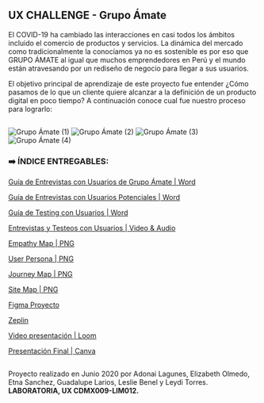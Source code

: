 ## UX CHALLENGE - Grupo Ámate

El COVID-19 ha cambiado las interacciones en casi todos los ámbitos incluido el comercio de productos y servicios. La dinámica del mercado como tradicionalmente la conocíamos ya no es sostenible es por eso  que GRUPO ÁMATE al igual que muchos emprendedores en Perú y el mundo están atravesando por un rediseño de negocio para llegar a sus usuarios.

El objetivo principal de aprendizaje de este proyecto fue entender ¿Cómo pasamos de lo que un cliente quiere alcanzar a la definición de un producto digital en poco tiempo? 
A continuación conoce cual fue nuestro proceso para lograrlo:

##

![Grupo Ámate (1)](https://user-images.githubusercontent.com/60905476/85802469-a0969300-b70a-11ea-84bf-e024d1eee8db.png)
![Grupo Ámate (2)](https://user-images.githubusercontent.com/60905476/85802472-a1c7c000-b70a-11ea-836d-3a3954958609.png)
![Grupo Ámate (3)](https://user-images.githubusercontent.com/60905476/85802479-a55b4700-b70a-11ea-86e0-589b51114e75.png)
![Grupo Ámate (4)](https://user-images.githubusercontent.com/60905476/85802482-a68c7400-b70a-11ea-8bb6-cb2716f7f505.png)


### :arrow_right:  ÍNDICE ENTREGABLES:

[Guía de Entrevistas con Usuarios de Grupo Ámate | Word](https://docs.google.com/document/d/1VmFEzIyuXxoRSUxNsJu_9O-RgXgwFUjW0NYLk697rjo/edit#)

[Guía de Entrevistas con Usuarios Potenciales | Word](https://docs.google.com/document/d/1M6nLyq0gWD3bNMFYezib41bid2NV_Rif_UUc71n6t9o/edit#heading=h.icr2x84ig3zk) 

[Guía de Testing con Usuarios | Word](https://docs.google.com/document/d/1_Ca-8QgwHnFRXcJ1gbCDE7Md6mjDP_bcExew-kyWOVU/edit) 

[Entrevistas y Testeos con Usuarios | Video & Audio](https://drive.google.com/drive/folders/19YpIAcr1v35j0htL8TIXUaUKayM8dWTo)

[Empathy Map | PNG](https://drive.google.com/drive/folders/1KrmBggG8XRfS17gm3CoqxHk2HcuOL92E)

[User Persona | PNG](https://drive.google.com/drive/folders/1KrmBggG8XRfS17gm3CoqxHk2HcuOL92E)

[Journey Map | PNG](https://drive.google.com/drive/folders/1KrmBggG8XRfS17gm3CoqxHk2HcuOL92E)

[Site Map | PNG](https://drive.google.com/drive/folders/1KrmBggG8XRfS17gm3CoqxHk2HcuOL92E)

[Figma Proyecto](https://www.figma.com/proto/rucEWhSlq3XgGdnqPcZKlm/Prototipo-Final-%C3%81mate?node-id=911%3A6843&scaling=contain)

[Zeplin](https://zpl.io/2EN1eGg)

[Video presentación | Loom](https://www.loom.com/share/e4149b22a3564e539af4a1c9980d7fb2)

[Presentación Final | Canva](https://www.canva.com/design/DAD_oyQmsAI/Y1ltborsy3vj1Xlq1HpOJA/view?utm_content=DAD_oyQmsAI&utm_campaign=designshare&utm_medium=link&utm_source=sharebutton)


##


Proyecto realizado en Junio 2020 por Adonai Lagunes, Elizabeth Olmedo, Etna Sanchez, Guadalupe Larios, Leslie Benel y Leydi Torres.
**LABORATORIA, UX CDMX009-LIM012.**

